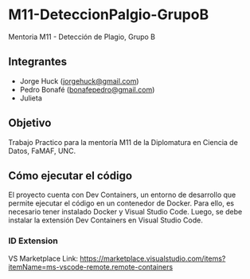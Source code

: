 # M11-DeteccionPalgio-GrupoB
Mentoria M11 - Detección de Plagio, Grupo B

## Integrantes

- Jorge Huck (jorgehuck@gmail.com)
- Pedro Bonafé (bonafepedro@gmail.com)
- Julieta

## Objetivo

Trabajo Practico para la mentoría M11 de la Diplomatura en Ciencia de Datos, FaMAF, UNC.

## Cómo ejecutar el código

El proyecto cuenta con Dev Containers, un entorno de desarrollo que permite ejecutar el código en un contenedor de Docker. Para ello, es necesario tener instalado Docker y Visual Studio Code. Luego, se debe instalar la extensión Dev Containers en Visual Studio Code.

### ID Extension

VS Marketplace Link: https://marketplace.visualstudio.com/items?itemName=ms-vscode-remote.remote-containers